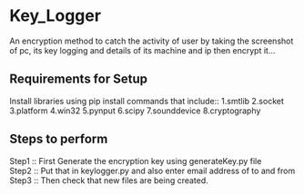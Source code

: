 # Key_Logger
An encryption method to catch the activity of user by taking the screenshot of pc, its key logging and details of its machine and ip then encrypt it...

## Requirements for Setup
Install libraries using pip install commands that include::
1.smtlib
2.socket
3.platform
4.win32
5.pynput
6.scipy
7.sounddevice
8.cryptography

## Steps to perform 
Step1 :: First Generate the encryption key using generateKey.py file  
Step2 :: Put that in keylogger.py and also enter email address of to and from  
Step3 :: Then check that new files are being created.